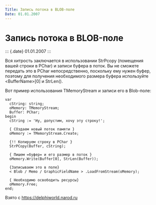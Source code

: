 ```yaml
---
Title: Запись потока в BLOB-поле
Date: 01.01.2007
---
```



Запись потока в BLOB-поле
=========================

::: {.date}
01.01.2007
:::

Вся хитрость заключается в использовании StrPcopy (помещения вашей
строки в PChar) и записи буфера в поток. Вы не сможете передать это в
PChar непосредственно, поскольку ему нужен буфер, поэтому для получения
необходимого размера буфера используйте \<BufferName\>[0] и StrLen().

Вот пример использования TMemoryStream и записи его в Blob-поле:

    var
      cString: string;
      oMemory: TMemoryStream;
      Buffer: PChar;
    begin
      cString := 'Ну, допустим, хочу эту строку!';
     
      { СОздаем новый поток памяти }
      oMemory := TMemoryStream.Create;
     
      {!! Копируем строку в PChar }
      StrPCopy(Buffer, cString);
     
      { Пишем =буфер= и его размер в поток }
      oMemory.Write(Buffer[0], StrLen(Buffer));
     
      {Записываем это в поле}
      < Blob / Memo / GraphicFieldName > .LoadFromStream(oMemory);
     
      { Необходимо освободить ресурсы}
      oMemory.Free;
    end;

Взято с <https://delphiworld.narod.ru>
